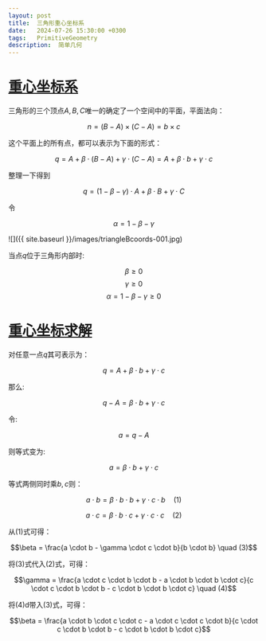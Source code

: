 ```yaml
---
layout: post
title:  三角形重心坐标系
date:   2024-07-26 15:30:00 +0300
tags:   PrimitiveGeometry
description:  简单几何
---
```



# [重心坐标系](#重心坐标系)
三角形的三个顶点$A,B,C$唯一的确定了一个空间中的平面，平面法向：   

$$n=(B-A) \times (C-A)=b \times c$$

这个平面上的所有点，都可以表示为下面的形式：    

$$q=A + \beta \cdot (B-A) + \gamma \cdot (C-A) = A + \beta \cdot b + \gamma \cdot c$$

整理一下得到

$$q = (1-\beta - \gamma) \cdot A + \beta \cdot B + \gamma \cdot C$$

令

$$\alpha = 1 - \beta - \gamma$$

![]({{ site.baseurl }}/images/triangleBcoords-001.jpg)  

当点$q$位于三角形内部时:

$$\beta \ge 0$$ 
$$\gamma \ge 0$$ 
$$\alpha = 1- \beta-\gamma \ge 0$$

# [重心坐标求解](#重心坐标求解)

对任意一点$q$其可表示为：

$$q = A + \beta \cdot b + \gamma \cdot c$$

那么:

$$q-A= \beta \cdot b + \gamma \cdot c$$

令:

$$ a = q - A $$

则等式变为:

$$a = \beta \cdot b + \gamma \cdot c$$

等式两侧同时乘$b,c$则：

$$a \cdot b = \beta \cdot b \cdot b + \gamma \cdot c \cdot b  \quad (1)$$    
   
$$a \cdot c = \beta \cdot b \cdot c + \gamma \cdot c \cdot c \quad (2)$$

从$(1)$式可得：

$$\beta = \frac{a \cdot b - \gamma \cdot c \cdot b}{b \cdot b} \quad (3)$$

将$(3)$式代入$(2)$式，可得：

$$\gamma = \frac{a \cdot c \cdot b \cdot b - a \cdot b \cdot b \cdot c}{c \cdot c \cdot b \cdot b - c \cdot b \cdot b \cdot c} \quad (4)$$

将$(4)$d带入$(3)$式，可得：

$$\beta = \frac{a \cdot b \cdot c \cdot c - a \cdot c \cdot c \cdot b}{c \cdot c \cdot b \cdot b - c \cdot b \cdot b \cdot c}$$







